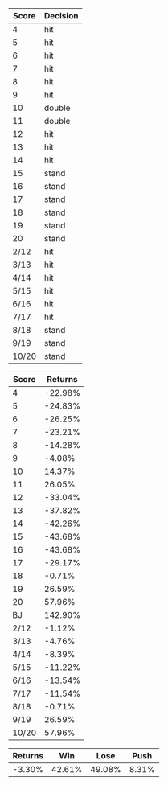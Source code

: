| Score | Decision |
| ----- | -------- |
| 4     | hit      |
| 5     | hit      |
| 6     | hit      |
| 7     | hit      |
| 8     | hit      |
| 9     | hit      |
| 10    | double   |
| 11    | double   |
| 12    | hit      |
| 13    | hit      |
| 14    | hit      |
| 15    | stand    |
| 16    | stand    |
| 17    | stand    |
| 18    | stand    |
| 19    | stand    |
| 20    | stand    |
| 2/12  | hit      |
| 3/13  | hit      |
| 4/14  | hit      |
| 5/15  | hit      |
| 6/16  | hit      |
| 7/17  | hit      |
| 8/18  | stand    |
| 9/19  | stand    |
| 10/20 | stand    |

| Score | Returns |
| ----- | ------- |
| 4     | -22.98% |
| 5     | -24.83% |
| 6     | -26.25% |
| 7     | -23.21% |
| 8     | -14.28% |
| 9     | -4.08%  |
| 10    | 14.37%  |
| 11    | 26.05%  |
| 12    | -33.04% |
| 13    | -37.82% |
| 14    | -42.26% |
| 15    | -43.68% |
| 16    | -43.68% |
| 17    | -29.17% |
| 18    | -0.71%  |
| 19    | 26.59%  |
| 20    | 57.96%  |
| BJ    | 142.90% |
| 2/12  | -1.12%  |
| 3/13  | -4.76%  |
| 4/14  | -8.39%  |
| 5/15  | -11.22% |
| 6/16  | -13.54% |
| 7/17  | -11.54% |
| 8/18  | -0.71%  |
| 9/19  | 26.59%  |
| 10/20 | 57.96%  |

| Returns | Win    | Lose   | Push  |
| ------- | ------ | ------ | ----- |
| -3.30%  | 42.61% | 49.08% | 8.31% |
